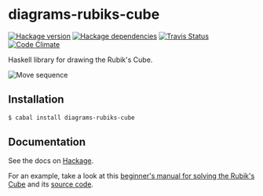 # diagrams-rubiks-cube

[![Hackage version][hackage-image]][hackage-url] [![Hackage dependencies][hackage-deps-image]][hackage-deps-url] [![Travis Status][travis-image]][travis-url] [![Code Climate][codeclimate-image]][codeclimate-url]

Haskell library for drawing the Rubik's Cube.

![Move sequence][moves-image]

## Installation

```bash
$ cabal install diagrams-rubiks-cube
```

## Documentation

See the docs on [Hackage][hackage-url].

For an example, take a look at this [beginner's manual for solving the Rubik's Cube][solving-manual-pdf] and its [source code][solving-manual-source].

[travis-image]: https://travis-ci.org/timjb/diagrams-rubiks-cube.svg?branch=master
[travis-url]: https://travis-ci.org/timjb/diagrams-rubiks-cube
[moves-image]: https://cdn.rawgit.com/timjb/diagrams-rubiks-cube/master/diagrams/src_Diagrams_RubiksCube_Draw_drawMovesExample.svg
[hackage-image]: https://img.shields.io/hackage/v/diagrams-rubiks-cube.svg?style=flat
[hackage-url]: http://hackage.haskell.org/package/diagrams-rubiks-cube
[hackage-deps-image]: https://img.shields.io/hackage-deps/v/diagrams-rubiks-cube.svg?style=flat
[hackage-deps-url]: http://packdeps.haskellers.com/feed?needle=diagrams-rubiks-cube
[codeclimate-url]: https://codeclimate.com/github/timjb/diagrams-rubiks-cube
[codeclimate-image]: https://codeclimate.com/github/timjb/diagrams-rubiks-cube/badges/gpa.svg
[solving-manual-pdf]: http://timbaumann.info/mathezirkel-kurs/rubiks-wuerfel-workshop/anleitung.pdf
[solving-manual-source]: https://github.com/timjb/mathezirkel-kurs/blob/gh-pages/rubiks-wuerfel-workshop/anleitung.tex